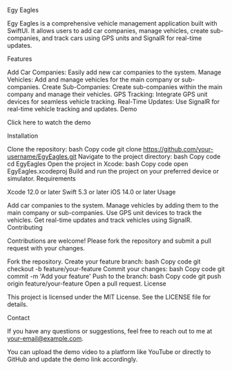 Egy Eagles

Egy Eagles is a comprehensive vehicle management application built with SwiftUI. It allows users to add car companies, manage vehicles, create sub-companies, and track cars using GPS units and SignalR for real-time updates.

Features

Add Car Companies: Easily add new car companies to the system.
Manage Vehicles: Add and manage vehicles for the main company or sub-companies.
Create Sub-Companies: Create sub-companies within the main company and manage their vehicles.
GPS Tracking: Integrate GPS unit devices for seamless vehicle tracking.
Real-Time Updates: Use SignalR for real-time vehicle tracking and updates.
Demo

Click here to watch the demo

Installation

Clone the repository:
bash
Copy code
git clone https://github.com/your-username/EgyEagles.git
Navigate to the project directory:
bash
Copy code
cd EgyEagles
Open the project in Xcode:
bash
Copy code
open EgyEagles.xcodeproj
Build and run the project on your preferred device or simulator.
Requirements

Xcode 12.0 or later
Swift 5.3 or later
iOS 14.0 or later
Usage

Add car companies to the system.
Manage vehicles by adding them to the main company or sub-companies.
Use GPS unit devices to track the vehicles.
Get real-time updates and track vehicles using SignalR.
Contributing

Contributions are welcome! Please fork the repository and submit a pull request with your changes.

Fork the repository.
Create your feature branch:
bash
Copy code
git checkout -b feature/your-feature
Commit your changes:
bash
Copy code
git commit -m 'Add your feature'
Push to the branch:
bash
Copy code
git push origin feature/your-feature
Open a pull request.
License

This project is licensed under the MIT License. See the LICENSE file for details.

Contact

If you have any questions or suggestions, feel free to reach out to me at your-email@example.com.

You can upload the demo video to a platform like YouTube or directly to GitHub and update the demo link accordingly.
